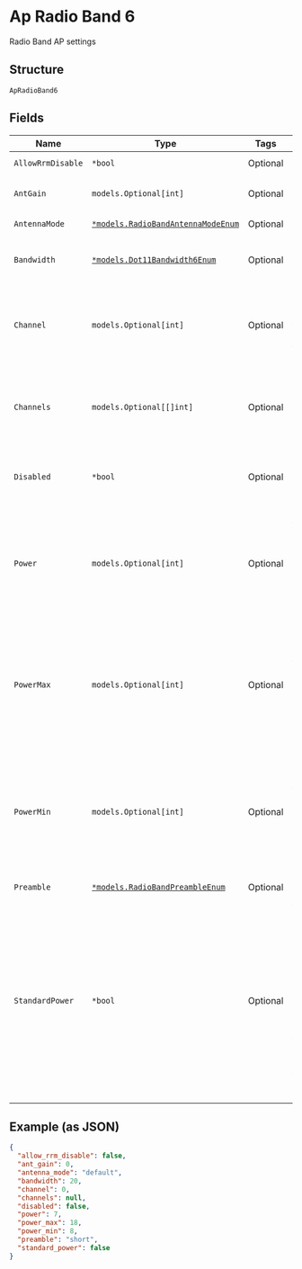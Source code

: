 
# Ap Radio Band 6

Radio Band AP settings

## Structure

`ApRadioBand6`

## Fields

| Name | Type | Tags | Description |
|  --- | --- | --- | --- |
| `AllowRrmDisable` | `*bool` | Optional | **Default**: `false` |
| `AntGain` | `models.Optional[int]` | Optional | **Default**: `0`<br>**Constraints**: `>= 0`, `<= 10` |
| `AntennaMode` | [`*models.RadioBandAntennaModeEnum`](../../doc/models/radio-band-antenna-mode-enum.md) | Optional | **Default**: `"default"` |
| `Bandwidth` | [`*models.Dot11Bandwidth6Enum`](../../doc/models/dot-11-bandwidth-6-enum.md) | Optional | channel width for the 6GHz band<br>**Default**: `80` |
| `Channel` | `models.Optional[int]` | Optional | For Device. (primary) channel for the band, 0 means using the Site Setting |
| `Channels` | `models.Optional[[]int]` | Optional | For RFTemplates. List of channels, null or empty array means auto |
| `Disabled` | `*bool` | Optional | whether to disable the radio<br>**Default**: `false` |
| `Power` | `models.Optional[int]` | Optional | TX power of the radio. For Devices, 0 means auto. -1 / -2 / -3 / …: treated as 0 / -1 / -2 / …<br>**Constraints**: `>= 5`, `<= 25` |
| `PowerMax` | `models.Optional[int]` | Optional | when power=0, max tx power to use, HW-specific values will be used if not set<br>**Default**: `18`<br>**Constraints**: `>= 5`, `<= 18` |
| `PowerMin` | `models.Optional[int]` | Optional | when power=0, min tx power to use, HW-specific values will be used if not set<br>**Default**: `8`<br>**Constraints**: `>= 5`, `<= 18` |
| `Preamble` | [`*models.RadioBandPreambleEnum`](../../doc/models/radio-band-preamble-enum.md) | Optional | **Default**: `"short"` |
| `StandardPower` | `*bool` | Optional | for 6GHz Only, standard-power operation, AFC (Automatic Frequency Coordination) will be performed and we'll fallback to Low Power Indoor if AFC failed<br>**Default**: `false` |

## Example (as JSON)

```json
{
  "allow_rrm_disable": false,
  "ant_gain": 0,
  "antenna_mode": "default",
  "bandwidth": 20,
  "channel": 0,
  "channels": null,
  "disabled": false,
  "power": 7,
  "power_max": 18,
  "power_min": 8,
  "preamble": "short",
  "standard_power": false
}
```


